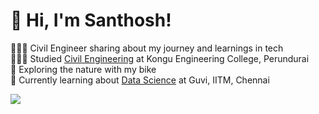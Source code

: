 <!-- Level 1: Add custom code -->

# 👋 Hi, I'm Santhosh!
👩🏻‍💻 Civil Engineer sharing about my journey and learnings in tech<br/>
👩🏻‍🎓 Studied [Civil Engineering](https://kongu.ac.in/) at Kongu Engineering College, Perundurai<br/>
🎨 Exploring the nature with my bike<br/>
💭 Currently learning about [Data Science](https://www.guvi.in) at Guvi, IITM, Chennai<br/>

![](https://github-readme-stats.vercel.app/api?username=Santhosh-Govindarajan&theme=radical&hide_border=false&include_all_commits=true&count_private=true)<br/>
